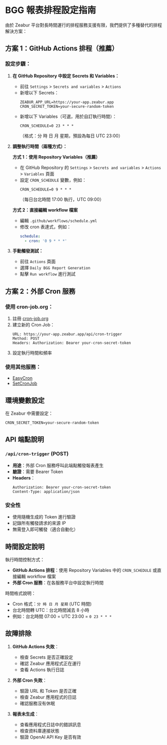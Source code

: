 # BGG 報表排程設定指南

由於 Zeabur 平台對長時間運行的排程服務支援有限，我們提供了多種替代的排程解決方案：

## 方案 1：GitHub Actions 排程（推薦）

### 設定步驟：

1. **在 GitHub Repository 中設定 Secrets 和 Variables：**
   - 前往 `Settings` > `Secrets and variables` > `Actions`
   - 新增以下 Secrets：
     ```
     ZEABUR_APP_URL=https://your-app.zeabur.app
     CRON_SECRET_TOKEN=your-secure-random-token
     ```
   - 新增以下 Variables（可選，用於自訂執行時間）：
     ```
     CRON_SCHEDULE=0 23 * * *
     ```
     （格式：分 時 日 月 星期，預設為每日 UTC 23:00）

2. **調整執行時間（兩種方式）：**
   
   **方式 1：使用 Repository Variables（推薦）**
   - 在 GitHub Repository 的 `Settings` > `Secrets and variables` > `Actions` > `Variables` 頁面
   - 設定 `CRON_SCHEDULE` 變數，例如：
     ```
     CRON_SCHEDULE=0 9 * * *
     ```
     （每日台北時間 17:00 執行，UTC 09:00）
   
   **方式 2：直接編輯 workflow 檔案**
   - 編輯 `.github/workflows/schedule.yml`
   - 修改 cron 表達式，例如：
     ```yaml
     schedule:
       - cron: '0 9 * * *'
     ```

3. **手動觸發測試：**
   - 前往 `Actions` 頁面
   - 選擇 `Daily BGG Report Generation`
   - 點擊 `Run workflow` 進行測試

## 方案 2：外部 Cron 服務

### 使用 cron-job.org：

1. 註冊 [cron-job.org](https://cron-job.org)
2. 建立新的 Cron Job：
   ```
   URL: https://your-app.zeabur.app/api/cron-trigger
   Method: POST
   Headers: Authorization: Bearer your-cron-secret-token
   ```
3. 設定執行時間和頻率

### 使用其他服務：
- [EasyCron](https://www.easycron.com/)
- [SetCronJob](https://www.setcronjob.com/)

## 環境變數設定

在 Zeabur 中需要設定：
```
CRON_SECRET_TOKEN=your-secure-random-token
```

## API 端點說明

### `/api/cron-trigger` (POST)
- **用途**：外部 Cron 服務呼叫此端點觸發報表產生
- **驗證**：需要 Bearer Token
- **Headers**：
  ```
  Authorization: Bearer your-cron-secret-token
  Content-Type: application/json
  ```

### 安全性
- 使用隨機生成的 Token 進行驗證
- 記錄所有觸發請求的來源 IP
- 無需登入即可觸發（適合自動化）

## 時間設定說明

執行時間控制方式：
- **GitHub Actions 排程**：使用 Repository Variables 中的 `CRON_SCHEDULE` 或直接編輯 workflow 檔案
- **外部 Cron 服務**：在各服務平台中設定執行時間

時間格式說明：
- Cron 格式：`分 時 日 月 星期` (UTC 時間)
- 台北時間轉 UTC：台北時間減去 8 小時
- 例如：台北時間 07:00 = UTC 23:00 = `0 23 * * *`

## 故障排除

1. **GitHub Actions 失敗**：
   - 檢查 Secrets 是否正確設定
   - 確認 Zeabur 應用程式正在運行
   - 查看 Actions 執行日誌

2. **外部 Cron 失敗**：
   - 驗證 URL 和 Token 是否正確
   - 檢查 Zeabur 應用程式的日誌
   - 確認服務沒有休眠

3. **報表未生成**：
   - 查看應用程式日誌中的錯誤訊息
   - 檢查資料庫連接狀態
   - 驗證 OpenAI API Key 是否有效